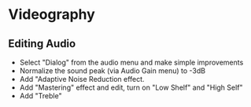 # Videography

## Editing Audio

* Select "Dialog" from the audio menu and make simple improvements
* Normalize the sound peak (via Audio Gain menu) to -3dB
* Add "Adaptive Noise Reduction effect.
* Add "Mastering" effect and edit, turn on "Low Shelf" and "High Self"
* Add "Treble"
